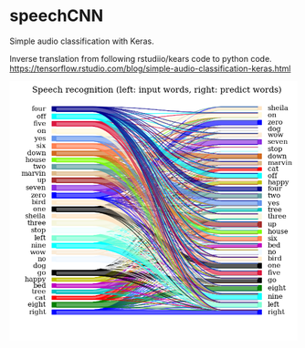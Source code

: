 # speechCNN
Simple audio classification with Keras.  


Inverse translation from following rstudiio/kears code to python code.  
https://tensorflow.rstudio.com/blog/simple-audio-classification-keras.html


![Visualization](https://github.com/mokazuma/speechCNN/blob/master/alluvial.png)
